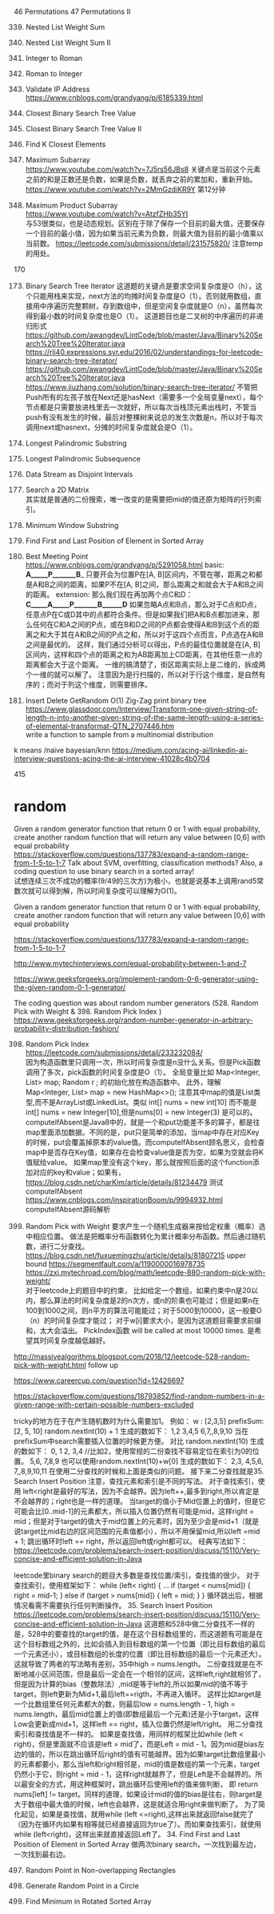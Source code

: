 46 Permutations
47 Permutations II

339. Nested List Weight Sum  

364. Nested List Weight Sum II

12. Integer to Roman
13. Roman to Integer 

468. Validate IP Address
https://www.cnblogs.com/grandyang/p/6185339.html 

270. Closest Binary Search Tree Value 
272. Closest Binary Search Tree Value II 
658. Find K Closest Elements  

53. Maximum Subarray  
https://www.youtube.com/watch?v=7J5rs56JBs8
关键点是当前这个元素之前的和是正数还是负数，如果是负数，就丢弃之前的累加和，重新开始。
https://www.youtube.com/watch?v=2MmGzdiKR9Y 
第12分钟  

152. Maximum Product Subarray  
https://www.youtube.com/watch?v=AtzfZHb35YI  
与53很类似，也是动态规划。区别在于除了保存一个目前的最大值，还要保存一个目前的最小值，因为如果当前元素为负数，则最大值为目前的最小值乘以当前数。
https://leetcode.com/submissions/detail/231575820/   注意temp的用处。

170 

173. Binary Search Tree Iterator 
这道题的关键点是要求空间复杂度是O（h），这个只能用栈来实现，next方法的均摊时间复杂度是O（1）。否则就用数组，直接用中序遍历完整颗树，存到数组中，但是空间复杂度就是O（n），虽然每次得到最小数的时间复杂度也是O（1）。
这道题目也是二叉树的中序遍历的非递归形式
https://github.com/awangdev/LintCode/blob/master/Java/Binary%20Search%20Tree%20Iterator.java
https://rli40.expressions.syr.edu/2016/02/understandings-for-leetcode-binary-search-tree-iterator/
https://github.com/awangdev/LintCode/blob/master/Java/Binary%20Search%20Tree%20Iterator.java
https://www.jiuzhang.com/solution/binary-search-tree-iterator/
不管把Push所有的左孩子放在Next还是hasNext（需要多一个全局变量next），每个节点都是只需要放进栈里去一次就好，所以每次当栈顶元素出栈时，不管当push有没有发生的时候，最后对整棵树来说总的发生次数是n，所以对于每次调用next或hasnext，分摊的时间复杂度就会是O（1）。

5. Longest Palindromic Substring
516. Longest Palindromic Subsequence
352. Data Stream as Disjoint Intervals 
74. Search a 2D Matrix   
其实就是普通的二份搜索，唯一改变的是需要把mid的值还原为矩阵的行列索引。

76. Minimum Window Substring 
34. Find First and Last Position of Element in Sorted Array
296. Best Meeting Point 
https://www.cnblogs.com/grandyang/p/5291058.html 
basic: ______A_____P_______B_______ 
只要开会为位置P在[A, B]区间内，不管在哪，距离之和都是A和B之间的距离，如果P不在[A, B]之间，那么距离之和就会大于A和B之间的距离。
extension: 那么我们现在再加两个点C和D：
______C_____A_____P_______B______D______
如果忽略A点和B点，那么对于C点和D点，任意点P在C或D其中的点都符合条件。但是如果我们把A和B点都加进来，那么任何在C和A之间的P点，或在B和D之间的P点都会使得A和B到这个点的距离之和大于其在A和B之间的P点之和，所以对于这四个点而言，P点选在A和B之间是最优的。
这样，我们通过分析可以得出，P点的最佳位置就是在[A, B]区间内，这样和四个点的距离之和为AB距离加上CD距离，在其他任意一点的距离都会大于这个距离。
一维的搞清楚了，街区距离实际上是二维的，拆成两个一维的就可以解了。
注意因为是行扫描的，所以对于行这个维度，是自然有序的；而对于列这个维度，则需要排序。

380. Insert Delete GetRandom O(1)
Zig-Zag print binary tree
https://www.glassdoor.com/Interview/Transform-one-given-string-of-length-n-into-another-given-string-of-the-same-length-using-a-series-of-elemental-transformat-QTN_2707446.htm  
write a function to sample from a multinomial distribution  

k means /naive bayesian/knn 
https://medium.com/acing-ai/linkedin-ai-interview-questions-acing-the-ai-interview-41028c4b0704 

415


# random 
Given a random generator function that return 0 or 1 with equal probability, create another random function that will return any value between [0,6] with equal probability  
https://stackoverflow.com/questions/137783/expand-a-random-range-from-1-5-to-1-7
Talk about SVM, overfitting, classification methods?
Also, a coding question to use binary search in a sorted array!  
试想连续三次不成功的概率(9/49的三次方)为极小，也就是说基本上调用rand5常数次就可以得到解，所以时间复杂度可以理解为O(1)。

Given a random generator function that return 0 or 1 with  equal probability, create another random function that will return any value between [0,6] with equal probability

https://stackoverflow.com/questions/137783/expand-a-random-range-from-1-5-to-1-7

http://www.mytechinterviews.com/equal-probability-between-1-and-7

https://www.geeksforgeeks.org/implement-random-0-6-generator-using-the-given-random-0-1-generator/

The coding question was about random number generators (528. Random Pick with Weight  & 398. Random Pick Index )
https://www.geeksforgeeks.org/random-number-generator-in-arbitrary-probability-distribution-fashion/

398. Random Pick Index 
https://leetcode.com/submissions/detail/233232084/  
因为构造函数里只调用一次，所以时间复杂度是n没什么关系。但是Pick函数调用了多次，pick函数的时间复杂度是O（1）。
全局变量比如 
Map<Integer, List<Integer>> map;
Random r ;
的初始化放在构造函数中。
 此外，理解 Map<Integer, List<Integer>> map = new HashMap<>(); 注意其中map的值是List<Integer>类型,而不是ArrayList<Integer>或LinkedList<Integer>。类似 int[] nums = new int[10] 而不能是int[] nums = new Integer[10],但是nums[0] = new Integer(3) 是可以的。
  computeIfAbsent是Java8中的，就是一个和put功能差不多的算子，都是往map里面添加数据。不同的是，put只是简单的添加，当map中存在对应Key的时候，put会覆盖掉原本的value值。而computeIfAbsent顾名思义，会检查map中是否存在Key值，如果存在会检查value值是否为空，如果为空就会将K值赋给value。
  如果map里没有这个key，那么就按照后面的这个function添加对应的key和value；如果有，
  https://blog.csdn.net/charKim/article/details/81234479  测试computeIfAbsent
  https://www.cnblogs.com/inspirationBoom/p/9994932.html  computeIfAbsent源码解析
  
  528. Random Pick with Weight   要求产生一个随机生成器来按给定权重（概率）选中相应位置。
  做法是把概率分布函数转化为累计概率分布函数。然后通过随机数，进行二分查找。
  https://blog.csdn.net/fuxuemingzhu/article/details/81807215  upper bound
  https://segmentfault.com/a/1190000016978735  
  https://zxi.mytechroad.com/blog/math/leetcode-880-random-pick-with-weight/  
  对于leetcode上的题目中的约束，
  比如给定一个数组，如果约束中n是20以内，那么算法的时间复杂度是2的n次方，或n的阶乘也可能过；但是如果n在100到1000之间，则n平方的算法可能能过；对于5000到10000，这一般要O（n）的时间复杂度才能过；
  对于w[i]要求大小，是因为这道题目需要求前缀和，太大会溢出。
  PickIndex函数 will be called at most 10000 times. 是希望其时间复杂度越低越好。
  
  http://massivealgorithms.blogspot.com/2018/12/leetcode-528-random-pick-with-weight.html follow up
  
  https://www.careercup.com/question?id=12426697 
  
  https://stackoverflow.com/questions/18793852/find-random-numbers-in-a-given-range-with-certain-possible-numbers-excluded
  
 
  
  tricky的地方在于在产生随机数时为什么需要加1。
  例如： w : [2,3,5]
prefixSum: [2, 5, 10]
random.nextInt(10) + 1 生成的数如下：
1,2
3,4,5
6,7,,8,9,10
当在prefixSum中search需要插入位置的时候更方便。
对比 random.nextInt(10) 生成的数如下：
0, 1
2, 3,4               //比如2，使用常规的二份查找不容易定位在索引为0的位置。
5,6, 7,8,9
也可以使用random.nextInt(10)+w[0]  生成的数如下：
2,3,
4,5,6,
7,,8,9,10,11   在使用二分查找的时候和上面是类似的问题。
接下来二分查找就是35. Search Insert Position 
注意，查找元素和索引是不同的写法。
对于查找索引，使用 left<right是最好的写法，因为不会越界。因为left++,最多到right,所以肯定是不会越界的；right也是一样的道理。
当target的值小于Mid位置上的值时，但是它可能会比[0..mid-1]的元素都大，所以插入位置仍然有可能是mid，这样right = mid；但是对于target的值大于mid位置上的元素时，因为至少会是mid+1（就是说target比mid右边的区间范围的元素值都小），所以不用保留mid,所以left =mid + 1; 跳出循环时left == right，所以返回left或right都可以。
经典写法如下：
https://leetcode.com/problems/search-insert-position/discuss/15110/Very-concise-and-efficient-solution-in-Java


leetcode里binary search的题目大多数是查找位置/索引，查找值的很少。
对于查找索引，使用框架如下：
while (left< right) {
...
if (target < nums[mid]) {
right = mid-1;
}
else if (target > nums[mid]) {
left = mid;
}
}
循环跳出后，根据情况看需不需要执行任何判断操作。
35. Search Insert Position  
https://leetcode.com/problems/search-insert-position/discuss/15110/Very-concise-and-efficient-solution-in-Java
这道题和528中做二分查找不一样的是，528中的要查找的target的值，是在这个目标数组里的，而这道题有可能是在这个目标数组之外的，比如会插入到目标数组的第一个位置（即比目标数组的最后一个元素还小），或目标数组的长度的位置（即比目标数组的最后一个元素还大）。
这就导致了两者的写法略有差别，35中high = nums.length。
二份查找就是在不断地减小区间范围，但是最后一定会在一个相邻的区间，这样left,right就相邻了，但是因为计算的bias（整数除法）,mid是等于left的,所以如果mid的值不等于target，则left更新为Mid+1,最后left==rigth，不再进入循环。
这样比如target是一个比数组里任何元素都大的数，则最后low = nums.length - 1, high = nums.length，最后mid位置上的值(即数组最后一个元素)还是小于target，这样Low会更新成mid+1，这样left == right，插入位置仍然是left/right。 
用二分查找索引和查找值是不一样的。
如果是查找值，用同样的框架比如while (left < right)，但是里面就不应该是left = mid了，而是Left = mid - 1。因为mid是bias左边的值的，所以在跳出循环后right的值有可能越界。因为如果target比数组里最小的元素都要小，那么当left和right相邻是，mid的值是数组的第一个元素，target仍然小于它，则right = mid - 1，这样right就越界了，但是Left是不会越界的。所以最安全的方式，用这种框架时，跳出循环后使用left的值来做判断， 即 return nums[left] != target。同样的道理，如果设计mid的值的bias是往右，则target是大于数组中最大值的时候，left也会越界，这是就适合用right来做判断了。
为了简化起见，如果是查找值，就用while (left <=right),这样出来就返回false就完了（因为在循环内如果有相等就已经直接返回为true了）。而如果查找索引，就使用while (left<right)，这样出来就直接返回Left了。
34. Find First and Last Position of Element in Sorted Array
做两次binary search，一次找到最左边，一次找到最右边。







  

497. Random Point in Non-overlapping Rectangles

478. Generate Random Point in a Circle

 153. Find Minimum in Rotated Sorted Array 



